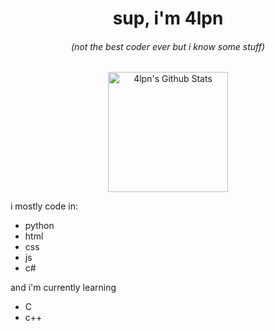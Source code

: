 <div align="center">
<h1 align="center">sup, i'm 4lpn</h1>
<h6 align="center">(not the best coder ever but i know some stuff)</h6>
<p align="center">
<a href="https://github.com/anuraghazra/github-readme-stats"><img alt="4lpn's Github Stats" src="https://github-readme-stats.vercel.app/api?username=4lpndev&show_icons=true&count_private=true&theme=dark" height="192px"/></a>
</p>
</div>

i mostly code in:
- python
- html
- css
- js
- c#

and i'm currently learning
- C
- c++
